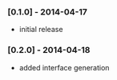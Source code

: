   ### [0.1.0] - 2014-04-17

  * initial release    
  
  ### [0.2.0] - 2014-04-18
                     
   * added interface generation 